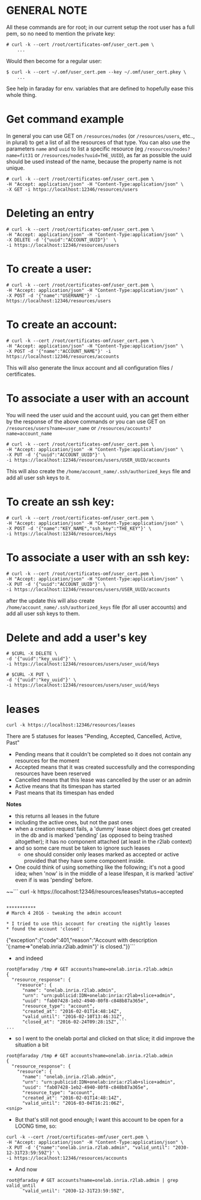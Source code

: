 # GENERAL NOTE

All these commands are for root; in our current setup the root user
has a full pem, so no need to mention the private key:

    # curl -k --cert /root/certificates-omf/user_cert.pem \
        ...

Would then become for a regular user:

    $ curl -k --cert ~/.omf/user_cert.pem --key ~/.omf/user_cert.pkey \
        ...

See help in faraday for env. variables that are defined to hopefully ease this whole thing.

# Get command example
In general you can use GET on `/resources/nodes` (or `/resources/users`, etc.., in plural) to get a list of all the resources of that type. 
You can also use the parameters `name` and `uuid` to list a specific resource (eg `/resources/nodes?name=fit31` or `/resources/nodes?uuid=THE_UUID`), 
as far as possible the uuid should be used instead of the name, because the property name is not unique.

    # curl -k --cert /root/certificates-omf/user_cert.pem \
    -H "Accept: application/json" -H "Content-Type:application/json" \
    -X GET -i https://localhost:12346/resources/users

# Deleting an entry

    # curl -k --cert /root/certificates-omf/user_cert.pem \
    -H "Accept: application/json" -H "Content-Type:application/json" \
    -X DELETE -d '{"uuid":"ACCOUNT_UUID"}'  \
    -i https://localhost:12346/resources/users

# To create a user:
    # curl -k --cert /root/certificates-omf/user_cert.pem \
    -H "Accept: application/json" -H "Content-Type:application/json" \
    -X POST -d '{"name":"USERNAME"}' -i https://localhost:12346/resources/users

# To create an account:
    # curl -k --cert /root/certificates-omf/user_cert.pem \
    -H "Accept: application/json" -H "Content-Type:application/json" \
    -X POST -d '{"name":"ACCOUNT_NAME"}' -i https://localhost:12346/resources/accounts

This will also generate the linux account and all configuration files / certificates.

# To associate a user with an account

You will need the user uuid and the account uuid, you can get them either by the response of the above commands 
or you can use GET on `/resources/users?name=user_name` or `/resources/accounts?name=account_name`

    # curl -k --cert /root/certificates-omf/user_cert.pem \
    -H "Accept: application/json" -H "Content-Type:application/json" \
    -X PUT -d '{"uuid":"ACCOUNT_UUID"}' \
    -i https://localhost:12346/resources/users/USER_UUID/accounts

This will also create the `/home/account_name/.ssh/authorized_keys` file and add all user ssh keys to it.

# To create an ssh key:

    # curl -k --cert /root/certificates-omf/user_cert.pem \
    -H "Accept: application/json" -H "Content-Type:application/json" \
    -X POST -d '{"name":"KEY_NAME","ssh_key":"THE_KEY"}' \
    -i https://localhost:12346/resources/keys

# To associate a user with an ssh key:

    # curl -k --cert /root/certificates-omf/user_cert.pem \
    -H "Accept: application/json" -H "Content-Type:application/json" \
    -X PUT -d '{"uuid":"ACCOUNT_UUID"}' \
    -i https://localhost:12346/resources/users/USER_UUID/accounts

after the update this will also create `/home/account_name/.ssh/authorized_keys` file (for all user accounts) and add all user ssh keys to them.

# Delete and add a user's key

    # $CURL -X DELETE \
    -d '{"uuid":"key_uuid"}' \
    -i https://localhost:12346/resources/users/user_uuid/keys
    
    # $CURL -X PUT \
    -d '{"uuid":"key_uuid"}' \
    -i https://localhost:12346/resources/users/user_uuid/keys
    

# leases 

```
curl -k https://localhost:12346/resources/leases
```

There are 5 statuses for leases "Pending, Accepted, Cancelled, Active, Past"

* Pending means that it couldn't be completed so it does not contain any resources for the moment
* Accepted means that it was created successfully and the corresponding resources have been reserved
* Cancelled means that this lease was cancelled by the user or an admin
* Active means that its timespan has started
* Past means that its timespan has ended


**Notes**

* this returns all leases in the future
* including the active ones, but not the past ones
* when a creation request fails, a 'dummy' lease object does get created in the db and is marked 'pending' (as opposed to being trashed altogether); it has no component attached (at least in the r2lab context)
* and so some care must be taken to ignore such leases
  * one should consider only leases marked as accepted or active provided that they have some component inside. 
* One could think of using something like the following; it's not a good idea; when 'now' is in the middle of a lease lifespan, it is marked 'active' even if is was 'pending' before.

~~```
curl -k https://localhost:12346/resources/leases?status=accepted
```~~

***********
# March 4 2016 - tweaking the admin account

* I tried to use this account for creating the nightly leases
* found the account 'closed':
```
{"exception":{"code":401,"reason":"Account with description '{:name=>\"onelab.inria.r2lab.admin\"}' is closed."}}```

*  and indeed 

```
root@faraday /tmp # GET accounts?name=onelab.inria.r2lab.admin
{
  "resource_response": {
    "resource": {
      "name": "onelab.inria.r2lab.admin",
      "urn": "urn:publicid:IDN+onelab:inria:r2lab+slice+admin",
      "uuid": "fab07428-1eb2-4940-80f8-c848b87a365e",
      "resource_type": "account",
      "created_at": "2016-02-01T14:48:14Z",
      "valid_until": "2016-02-10T13:46:31Z",
      "closed_at": "2016-02-24T09:28:15Z",```
...

```

* so I went to the onelab portal and clicked on that slice; it did improve the situation a bit

```
root@faraday /tmp # GET accounts?name=onelab.inria.r2lab.admin
{
  "resource_response": {
    "resource": {
      "name": "onelab.inria.r2lab.admin",
      "urn": "urn:publicid:IDN+onelab:inria:r2lab+slice+admin",
      "uuid": "fab07428-1eb2-4940-80f8-c848b87a365e",
      "resource_type": "account",
      "created_at": "2016-02-01T14:48:14Z",
      "valid_until": "2016-03-04T16:21:06Z",
<snip>      
```

* But that's still not good enough; I want this account to be open for a LOONG time, so:

```
curl -k --cert /root/certificates-omf/user_cert.pem \
-H "Accept: application/json" -H "Content-Type:application/json" \
-X PUT -d '{"name":"onelab.inria.r2lab.admin", "valid_until": "2030-12-31T23:59:59Z"}' \
-i https://localhost:12346/resources/accounts
```

* And now

```
root@faraday # GET accounts?name=onelab.inria.r2lab.admin | grep valid_until
      "valid_until": "2030-12-31T23:59:59Z",
```
